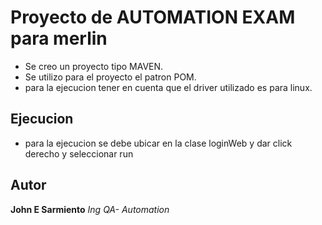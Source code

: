 # **Proyecto de AUTOMATION EXAM para merlin**

* Se creo un proyecto tipo MAVEN.
* Se utilizo para el proyecto el patron POM.
* para la ejecucion tener en cuenta que el driver utilizado es para linux.

## Ejecucion

* para la ejecucion se debe ubicar en la clase loginWeb y dar click derecho y seleccionar run

## **Autor**
 **John E Sarmiento**
 _Ing QA- Automation_
